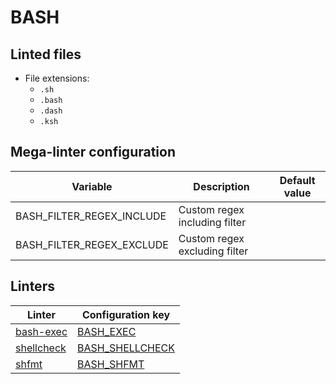 <!-- markdownlint-disable MD003 MD020 MD033 MD041 -->
<!-- Generated by .automation/build.py, please do not update manually -->
<!-- Instead, update descriptor file at https://github.com/nvuillam/mega-linter/tree/master/megalinter/descriptors/bash.yml -->
# BASH

## Linted files

- File extensions:
  - `.sh`
  - `.bash`
  - `.dash`
  - `.ksh`

## Mega-linter configuration

| Variable | Description | Default value |
| ----------------- | -------------- | -------------- |
| BASH_FILTER_REGEX_INCLUDE | Custom regex including filter |  |
| BASH_FILTER_REGEX_EXCLUDE | Custom regex excluding filter |  |

## Linters

| Linter | Configuration key |
| ------ | ----------------- |
| [bash-exec](bash_bash_exec.md) | [BASH_EXEC](bash_bash_exec.md) |
| [shellcheck](bash_shellcheck.md) | [BASH_SHELLCHECK](bash_shellcheck.md) |
| [shfmt](bash_shfmt.md) | [BASH_SHFMT](bash_shfmt.md) |
